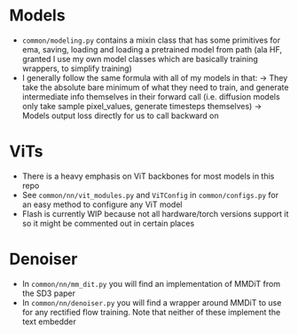 # Models

- `common/modeling.py` contains a mixin class that has some primitives for ema, saving, loading and loading a pretrained model from path (ala HF, granted I use my own model classes which are basically training wrappers, to simplify training)
- I generally follow the same formula with all of my models in that:
    -> They take the absolute bare minimum of what they need to train, and generate intermediate info themselves in their forward call (i.e. diffusion models only take sample pixel_values, generate timesteps themselves)
    -> Models output loss directly for us to call backward on

# ViTs

- There is a heavy emphasis on ViT backbones for most models in this repo
- See `common/nn/vit_modules.py` and `ViTConfig` in `common/configs.py` for an easy method to configure any ViT model
- Flash is currently WIP because not all hardware/torch versions support it so it might be commented out in certain places

# Denoiser

- In `common/nn/mm_dit.py` you will find an implementation of MMDiT from the SD3 paper
- In `common/nn/denoiser.py` you will find a wrapper around MMDiT to use for any rectified flow training. Note that neither of these implement the text embedder